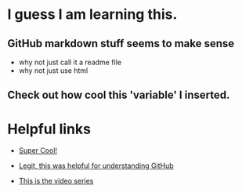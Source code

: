 # I guess I am learning this.

## GitHub markdown stuff seems to make sense
- why not just call it a readme file
- why not just use html

## Check out how cool this 'variable' I inserted.

# Helpful links

- [Super Cool!](https://www.youtube.com/watch?v=oHg5SJYRHA0)

- [Legit, this was helpful for understanding GitHub](https://github.com/prof3ssorSt3v3/Learning-Github)

- [This is the video series](https://www.youtube.com/watch?v=eJojC3lSkwg)
